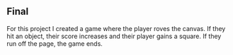 ## Final

For this project I created a game where the player roves the canvas. If they hit an object, their score increases and their player gains a square. If they run off the page, the game ends.
